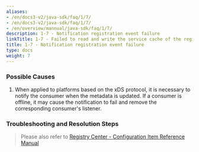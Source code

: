 ```yaml
---
aliases:
- /en/docs3-v2/java-sdk/faq/1/7/
- /en/docs3-v2/java-sdk/faq/1/7/
- /en/overview/mannual/java-sdk/faq/1/7/
description: 1-7 - Notification registration event failure
linkTitle: 1-7 - Failed to read and write the service cache of the registry
title: 1-7 - Notification registration event failure
type: docs
weight: 7
---
```







### Possible Causes

1. When applied to platforms based on the xDS protocol, it is necessary to notify the consumer when the metadata is updated. If a consumer is offline, it may cause the notification to fail and remove the corresponding consumer's listener.

### Troubleshooting and Resolution Steps

> Please also refer to
[Registry Center - Configuration Item Reference Manual](/en/overview/mannual/java-sdk/reference-manual/config/properties/#dubboregistry)

